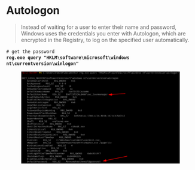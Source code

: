 # Autologon

> Instead of waiting for a user to enter their name and password, Windows uses the credentials you enter with Autologon, which are encrypted in the Registry, to log on the specified user automatically.

<pre class="language-powershell"><code class="lang-powershell"># get the password
<strong>reg.exe query "HKLM\software\microsoft\windows nt\currentversion\winlogon"
</strong></code></pre>

<figure><img src="../../../.gitbook/assets/image (2) (1) (1).png" alt=""><figcaption></figcaption></figure>
